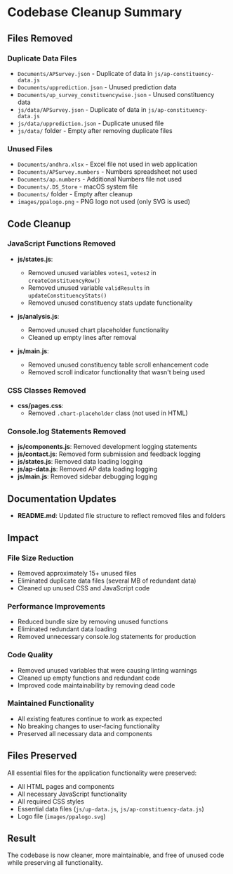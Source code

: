 # Codebase Cleanup Summary

## Files Removed

### Duplicate Data Files
- `Documents/APSurvey.json` - Duplicate of data in `js/ap-constituency-data.js`
- `Documents/upprediction.json` - Unused prediction data
- `Documents/up_survey_constituencywise.json` - Unused constituency data
- `js/data/APSurvey.json` - Duplicate of data in `js/ap-constituency-data.js`
- `js/data/upprediction.json` - Duplicate unused file
- `js/data/` folder - Empty after removing duplicate files

### Unused Files
- `Documents/andhra.xlsx` - Excel file not used in web application
- `Documents/APSurvey.numbers` - Numbers spreadsheet not used
- `Documents/ap.numbers` - Additional Numbers file not used
- `Documents/.DS_Store` - macOS system file
- `Documents/` folder - Empty after cleanup
- `images/ppalogo.png` - PNG logo not used (only SVG is used)

## Code Cleanup

### JavaScript Functions Removed
- **js/states.js**:
  - Removed unused variables `votes1`, `votes2` in `createConstituencyRow()`
  - Removed unused variable `validResults` in `updateConstituencyStats()`
  - Removed unused constituency stats update functionality

- **js/analysis.js**:
  - Removed unused chart placeholder functionality
  - Cleaned up empty lines after removal

- **js/main.js**:
  - Removed unused constituency table scroll enhancement code
  - Removed scroll indicator functionality that wasn't being used

### CSS Classes Removed
- **css/pages.css**:
  - Removed `.chart-placeholder` class (not used in HTML)

### Console.log Statements Removed
- **js/components.js**: Removed development logging statements
- **js/contact.js**: Removed form submission and feedback logging
- **js/states.js**: Removed data loading logging
- **js/ap-data.js**: Removed AP data loading logging
- **js/main.js**: Removed sidebar debugging logging

## Documentation Updates
- **README.md**: Updated file structure to reflect removed files and folders

## Impact

### File Size Reduction
- Removed approximately 15+ unused files
- Eliminated duplicate data files (several MB of redundant data)
- Cleaned up unused CSS and JavaScript code

### Performance Improvements
- Reduced bundle size by removing unused functions
- Eliminated redundant data loading
- Removed unnecessary console.log statements for production

### Code Quality
- Removed unused variables that were causing linting warnings
- Cleaned up empty functions and redundant code
- Improved code maintainability by removing dead code

### Maintained Functionality
- All existing features continue to work as expected
- No breaking changes to user-facing functionality
- Preserved all necessary data and components

## Files Preserved
All essential files for the application functionality were preserved:
- All HTML pages and components
- All necessary JavaScript functionality
- All required CSS styles
- Essential data files (`js/up-data.js`, `js/ap-constituency-data.js`)
- Logo file (`images/ppalogo.svg`)

## Result
The codebase is now cleaner, more maintainable, and free of unused code while preserving all functionality.